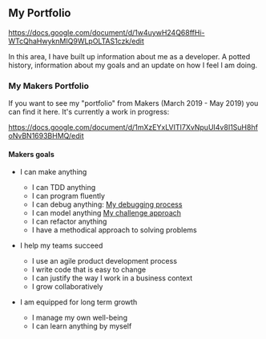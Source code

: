 ## My Portfolio

https://docs.google.com/document/d/1w4uywH24Q68ffHi-WTcQhaHwyknMIQ9WLpOLTAS1czk/edit

In this area, I have built up information about me as a developer. A potted history, information about my goals and an update on how I feel I am doing.

### My Makers Portfolio

If you want to see my "portfolio" from Makers (March 2019 - May 2019) you can find it here. It's currently a work in progress:

https://docs.google.com/document/d/1mXzEYxLVITI7XvNpuUI4v8I1SuH8hfoNvBN1693BHMQ/edit

#### Makers goals

- I can make anything
  - I can TDD anything
  - I can program fluently
  - I can debug anything:
    [My debugging process](https://github.com/samanthaixer/Portfolio/blob/master/debuggingProcess.md)
  - I can model anything
    [My challenge approach](https://github.com/samanthaixer/Portfolio/blob/master/challengeApproach.md)
  - I can refactor anything
  - I have a methodical approach to solving problems

- I help my teams succeed
  - I use an agile product development process
  - I write code that is easy to change
  - I can justify the way I work in a business context
  - I grow collaboratively

- I am equipped for long term growth
  - I manage my own well-being
  - I can learn anything by myself
